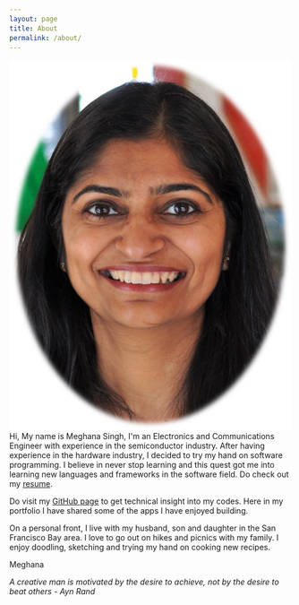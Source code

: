 ```yaml
---
layout: page
title: About
permalink: /about/
---
```

<img class="resize" src="/img/Megh_for_portfolio.jpg" alt="Meghana"> Hi, My name is Meghana Singh, I'm an Electronics and Communications Engineer with experience in the semiconductor industry. After having experience in the hardware industry, I decided to try my hand on software programming. I believe in never stop learning and this quest got me into learning new languages and frameworks in the software field. Do check out my [resume](/img/Resume_Meghana_Singh_05242018.pdf).

Do visit my [GitHub page](https://github.com/meghana-singh?tab=repositories) to get technical insight into my codes. Here in my portfolio I have shared some of the apps I have enjoyed building. 

On a personal front, I live with my husband, son and daughter in the San Francisco Bay area. I love to go out on hikes and picnics with my family. I enjoy doodling, sketching and trying my hand on cooking new recipes. 

Meghana

_A creative man is motivated by the desire to achieve, not by the desire to beat others - Ayn Rand_





